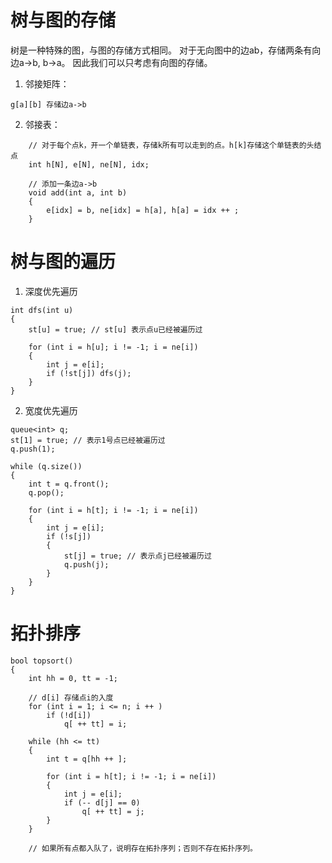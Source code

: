 # 树与图的存储

树是一种特殊的图，与图的存储方式相同。
对于无向图中的边ab，存储两条有向边a->b, b->a。
因此我们可以只考虑有向图的存储。

1. 邻接矩阵：
```
g[a][b] 存储边a->b
```

2. 邻接表：
```
	// 对于每个点k，开一个单链表，存储k所有可以走到的点。h[k]存储这个单链表的头结点
	int h[N], e[N], ne[N], idx;
	
	// 添加一条边a->b
	void add(int a, int b)
	{
		e[idx] = b, ne[idx] = h[a], h[a] = idx ++ ;
	}
```

# 树与图的遍历

1. 深度优先遍历
```
int dfs(int u)
{
	st[u] = true; // st[u] 表示点u已经被遍历过

	for (int i = h[u]; i != -1; i = ne[i])
	{
		int j = e[i];
		if (!st[j]) dfs(j);
	}
}
```
	
2. 宽度优先遍历

```
queue<int> q;
st[1] = true; // 表示1号点已经被遍历过
q.push(1);

while (q.size())
{
	int t = q.front();
	q.pop();

	for (int i = h[t]; i != -1; i = ne[i])
	{
		int j = e[i];
		if (!s[j])
		{
			st[j] = true; // 表示点j已经被遍历过
			q.push(j);
		}
	}
}
```

# 拓扑排序
```
bool topsort()
{
	int hh = 0, tt = -1;

	// d[i] 存储点i的入度
	for (int i = 1; i <= n; i ++ )
		if (!d[i])
			q[ ++ tt] = i;

	while (hh <= tt)
	{
		int t = q[hh ++ ];

		for (int i = h[t]; i != -1; i = ne[i])
		{
			int j = e[i];
			if (-- d[j] == 0)
				q[ ++ tt] = j;
		}
	}

	// 如果所有点都入队了，说明存在拓扑序列；否则不存在拓扑序列。
	
```